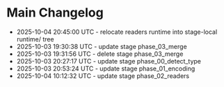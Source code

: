 # Main Changelog
- 2025-10-04 20:45:00 UTC - relocate readers runtime into stage-local runtime/ tree
- 2025-10-03 19:30:38 UTC - update stage phase_03_merge
- 2025-10-03 19:31:56 UTC - delete stage phase_03_merge
- 2025-10-03 20:27:17 UTC - update stage phase_00_detect_type
- 2025-10-03 20:53:24 UTC - update stage phase_01_encoding
- 2025-10-04 10:12:32 UTC - update stage phase_02_readers
